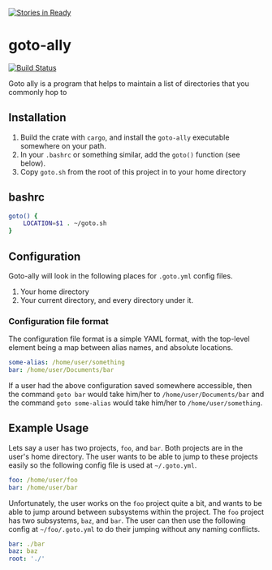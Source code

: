 [![Stories in Ready](https://badge.waffle.io/mcoffin/goto-ally.png?label=ready&title=Ready)](https://waffle.io/mcoffin/goto-ally)
# goto-ally
[![Build Status](https://travis-ci.org/mcoffin/goto-ally.svg?branch=master)](https://travis-ci.org/mcoffin/goto-ally)

Goto ally is a program that helps to maintain a list of directories that you commonly hop to

## Installation
1. Build the crate with `cargo`, and install the `goto-ally` executable somewhere on your path.
2. In your `.bashrc` or something similar, add the `goto()` function (see below).
3. Copy `goto.sh` from the root of this project in to your home directory

## bashrc

```bash
goto() {
	LOCATION=$1 . ~/goto.sh
}
```

## Configuration
Goto-ally will look in the following places for `.goto.yml` config files.

1. Your home directory
2. Your current directory, and every directory under it.

### Configuration file format
The configuration file format is a simple YAML format, with the top-level element being a map between alias names, and absolute locations.

```yaml
some-alias: /home/user/something
bar: /home/user/Documents/bar
```

If a user had the above configuration saved somewhere accessible, then the command `goto bar` would take him/her to `/home/user/Documents/bar` and the command `goto some-alias` would take him/her to `/home/user/something`.

## Example Usage

Lets say a user has two projects, `foo`, and `bar`. Both projects are in the user's home directory. The user wants to be able to jump to these projects easily so the following config file is used at `~/.goto.yml`.

```yaml
foo: /home/user/foo
bar: /home/user/bar
```

Unfortunately, the user works on the `foo` project quite a bit, and wants to be able to jump around between subsystems within the project. The `foo` project has two subsystems, `baz`, and `bar`. The user can then use the following config at `~/foo/.goto.yml` to do their jumping without any naming conflicts.

```yaml
bar: ./bar
baz: baz
root: './'
```
